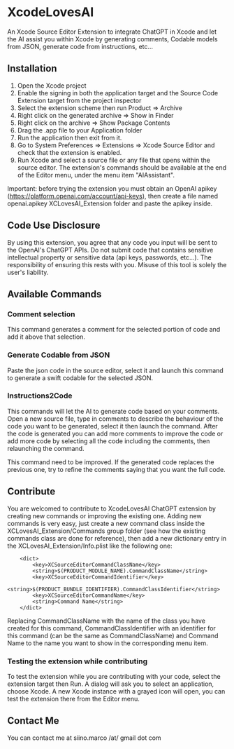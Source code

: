 # XcodeLovesAI

An Xcode Source Editor Extension to integrate ChatGPT in Xcode and let the AI assist you within Xcode by generating comments, Codable models from JSON, generate code from instructions, etc...

## Installation

1. Open the Xcode project
2. Enable the signing in both the application target and the Source Code Extension target from the project inspector
3. Select the extension scheme then run Product => Archive
4. Right click on the generated archive => Show in Finder
5. Right click on the archive => Show Package Contents
6. Drag the .app file to your Application folder
7. Run the application then exit from it.
8. Go to System Preferences => Extensions => Xcode Source Editor and check that the extension is enabled.
9. Run Xcode and select a source file or any file that opens within the source editor. The extension's commands should be available at the end of the Editor menu, under the menu item "AIAssistant".

Important: before trying the extension you must obtain an OpenAI apikey (https://platform.openai.com/account/api-keys), then create a file named openai.apikey XCLovesAI_Extension folder and paste the apikey inside.
 
## Code Use Disclosure

By using this extension, you agree that any code you input will be sent to the OpenAI's ChatGPT APIs. Do not submit code that contains sensitive intellectual property or sensitive data (api keys, passwords, etc...). The responsibility of ensuring this rests with you. Misuse of this tool is solely the user's liability.

## Available Commands

### Comment selection

This command generates a comment for the selected portion of code and add it above that selection.

### Generate Codable from JSON

Paste the json code in the source editor, select it and launch this command to generate a swift codable for the selected JSON.

### Instructions2Code

This commands will let the AI to generate code based on your comments. Open a new source file, type in comments to describe the behaviour of the code you want to be generated, select it then launch the command. After the code is generated you can add more comments to improve the code or add more code by selecting all the code including the comments, then relaunching the command.

This command need to be improved. If the generated code replaces the previous one, try to refine the comments saying that you want the full code.

## Contribute

You are welcomed to contribute to XcodeLovesAI ChatGPT extension by creating new commands or improving the existing one. Adding new commands is very easy, just create a new command class inside the XCLovesAI_Extension/Commands group folder (see how the existing commands class are done for reference), then add a new dictionary entry in the XCLovesAI_Extension/Info.plist like the following one:

```
    <dict>
        <key>XCSourceEditorCommandClassName</key>
        <string>$(PRODUCT_MODULE_NAME).CommandClassName</string>
        <key>XCSourceEditorCommandIdentifier</key>
        <string>$(PRODUCT_BUNDLE_IDENTIFIER).CommandClassIdentifier</string>
        <key>XCSourceEditorCommandName</key>
        <string>Command Name</string>
    </dict>
```

Replacing CommandClassName with the name of the class you have created for this command, CommandClassIdentifier with an identifier for this command (can be the same as CommandClassName) and Command Name to the name you want to show in the corresponding menu item.
    
### Testing the extension while contributing
    
To test the extension while you are contributing with your code, select the extension target then Run. A dialog will ask you to select an application, choose Xcode. A new Xcode instance with a grayed icon will open, you can test the extension there from the Editor menu.

## Contact Me

You can contact me at siino.marco /at/ gmail dot com
